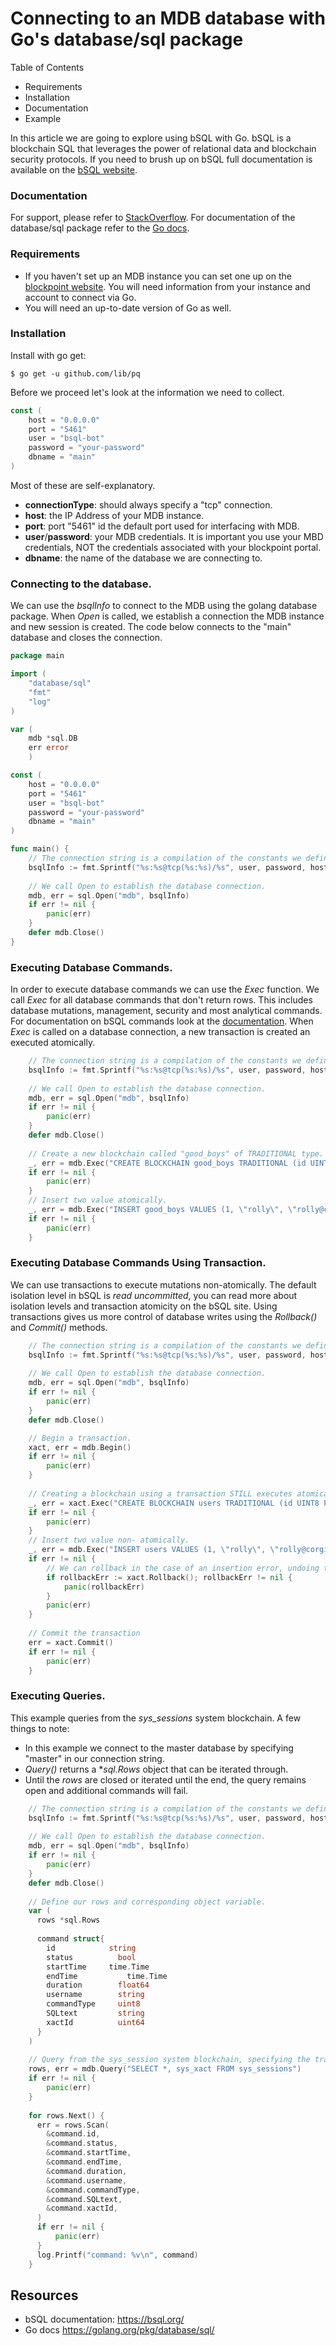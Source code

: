 # Connecting to an MDB database with Go's database/sql package

Table of Contents
- Requirements
- Installation
- Documentation
- Example

In this article we are going to explore using bSQL with Go. bSQL is a blockchain SQL that leverages the power of relational
data and blockchain security protocols. If you need to brush up on bSQL full documentation is available on the [bSQL website](https://bsql.org/).

### Documentation

For support, please refer to [StackOverflow](https://stackoverflow.com/questions/tagged/mdb-bp).
For documentation of the database/sql package refer to the [Go docs](https://golang.org/pkg/database/sql/).

### Requirements
- If you haven't set up an MDB instance you can set one up on the [blockpoint website](https://blockpointdb.com/). You will need 
  information from your instance and account to connect via Go.
- You will need an up-to-date version of Go as well.

### Installation

Install with go get:

```
$ go get -u github.com/lib/pq
```

Before we proceed let's look at the information we need to collect.

````go
const (
	host = "0.0.0.0"
	port = "5461"
	user = "bsql-bot"
	password = "your-password"
	dbname = "main"
)
````

Most of these are self-explanatory. 
- **connectionType**: should always specify a "tcp" connection.
- **host**: the IP Address of your MDB instance.
- **port**: port "5461" id the default port used for interfacing with MDB.
- **user**/**password**: your MDB credentials. It is important you use your MBD credentials,
  NOT the credentials associated with your blockpoint portal.
- **dbname**: the name of the database we are connecting to.


### Connecting to the database.

We can use the *bsqlInfo* to connect to the MDB using the golang database package. When *Open* is called, we establish a connection the MDB instance and new session
is created. The code below connects to the "main" database and closes the connection.

````go
package main

import (
	"database/sql"
	"fmt"
	"log"
)

var (
	mdb *sql.DB
    err error
	)

const (
	host = "0.0.0.0"
	port = "5461"
	user = "bsql-bot"
	password = "your-password"
	dbname = "main"
)

func main() {
	// The connection string is a compilation of the constants we defined above.
	bsqlInfo := fmt.Sprintf("%s:%s@tcp(%s:%s)/%s", user, password, host, port, dbname)
	
	// We call Open to establish the database connection.
	mdb, err = sql.Open("mdb", bsqlInfo)
	if err != nil {
		panic(err)
	}
	defer mdb.Close()
}
````

### Executing Database Commands.

In order to execute database commands we can use the *Exec* function. We call *Exec* for all database commands that
don't return rows. This includes database mutations, management, security and most analytical commands. For documentation
on bSQL commands look at the [documentation](https://bsql.org/docs/management/create-blockchain). When *Exec* is called on
a database connection, a new transaction is created an executed atomically.

```go
    // The connection string is a compilation of the constants we defined above.
    bsqlInfo := fmt.Sprintf("%s:%s@tcp(%s:%s)/%s", user, password, host, port, dbname)
    
    // We call Open to establish the database connection.
    mdb, err = sql.Open("mdb", bsqlInfo)
    if err != nil {
        panic(err)
    }
    defer mdb.Close()
    
    // Create a new blockchain called "good_boys" of TRADITIONAL type.
    _, err = mdb.Exec("CREATE BLOCKCHAIN good_boys TRADITIONAL (id UINT8 PRIMARY, name STRING PACKED, email STRING PACKED NULLABLE)")
    if err != nil {
        panic(err)
    }
    // Insert two value atomically.
	_, err = mdb.Exec("INSERT good_boys VALUES (1, \"rolly\", \"rolly@corgicutie.com\"), (2, \"hank\", \"hank@neigbordog.com\")")
	if err != nil {
        panic(err)
	}
```


### Executing Database Commands Using Transaction.

We can use transactions to execute mutations non-atomically. The default isolation level in bSQL is *read uncommitted*, 
you can read more about isolation levels and transaction atomicity on the bSQL site. Using transactions gives us more 
control of database writes using the *Rollback()* and *Commit()* methods.


```go
    // The connection string is a compilation of the constants we defined above.
    bsqlInfo := fmt.Sprintf("%s:%s@tcp(%s:%s)/%s", user, password, host, port, dbname)
    
    // We call Open to establish the database connection.
    mdb, err = sql.Open("mdb", bsqlInfo)
    if err != nil {
        panic(err)
    }
    defer mdb.Close()

	// Begin a transaction.
	xact, err = mdb.Begin()
    if err != nil {
        panic(err)
    }
    
    // Creating a blockchain using a transaction STILL executes atomically.
    _, err = xact.Exec("CREATE BLOCKCHAIN users TRADITIONAL (id UINT8 PRIMARY, name STRING PACKED, email STRING PACKED NULLABLE)")
    if err != nil {
        panic(err)
    }
    // Insert two value non- atomically.
	_, err = mdb.Exec("INSERT users VALUES (1, \"rolly\", \"rolly@corgicutie.com\"), (2, \"hank\", \"hank@neigbordog.com\")")
	if err != nil {
		// We can rollback in the case of an insertion error, undoing the above mutation.
        if rollbackErr := xact.Rollback(); rollbackErr != nil {
            panic(rollbackErr)
        }
        panic(err)
	}
    
	// Commit the transaction
    err = xact.Commit()
	if err != nil {
        panic(err)
    }
```

### Executing Queries.

This example queries from the *sys_sessions* system blockchain. A few things to note:
- In this example we connect to the master database by specifying "master" in our connection string.
- *Query()* returns a **sql.Rows* object that can be iterated through.
- Until the *rows* are closed or iterated until the end, the query remains open and additional commands will fail.


```go
    // The connection string is a compilation of the constants we defined above.
    bsqlInfo := fmt.Sprintf("%s:%s@tcp(%s:%s)/%s", user, password, host, port, "master")
    
    // We call Open to establish the database connection.
    mdb, err = sql.Open("mdb", bsqlInfo)
    if err != nil {
        panic(err)
    }
    defer mdb.Close()
    
    // Define our rows and corresponding object variable.
    var (
      rows *sql.Rows
    	
      command struct{
        id 		      string 
        status          bool
        startTime 	  time.Time
        endTime  		  time.Time
        duration        float64
        username        string
        commandType     uint8
        SQLtext         string
        xactId          uint64
      }
    )
    
    // Query from the sys_session system blockchain, specifying the transaction ID as well.
    rows, err = mdb.Query("SELECT *, sys_xact FROM sys_sessions")
    if err != nil {
        panic(err)
    }
    
    for rows.Next() {
      err = rows.Scan(
        &command.id,
        &command.status,
        &command.startTime,
        &command.endTime,
        &command.duration,
        &command.username,
        &command.commandType,
        &command.SQLtext,
        &command.xactId,
      )
      if err != nil {
          panic(err)
      }
      log.Printf("command: %v\n", command)
    }
```

## Resources 
- bSQL documentation: https://bsql.org/
- Go docs https://golang.org/pkg/database/sql/

